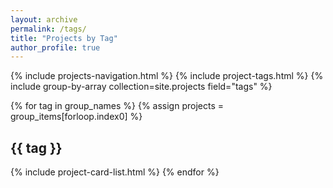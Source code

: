 ```yaml
---
layout: archive
permalink: /tags/
title: "Projects by Tag"
author_profile: true
---
```


{% include projects-navigation.html %}
{% include project-tags.html %}
{% include group-by-array collection=site.projects field="tags" %}

{% for tag in group_names %}
  {% assign projects = group_items[forloop.index0] %}
  <h2 id="{{ tag | slugify }}" class="archive__subtitle">{{ tag }}</h2>
  {% include project-card-list.html %}
{% endfor %}